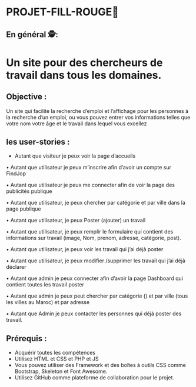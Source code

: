 # PROJET-FILL-ROUGE🚨


 ## En général 🕵️:
 # Un site pour des chercheurs de travail dans tous les domaines. 
 ## Objective :

Un site qui facilite la recherche d’emploi et l’affichage  pour les personnes à la recherche d’un emploi, ou vous pouvez entrer vos informations telles que votre nom votre âge et le travail dans lequel vous excellez

## les  user-stories :
  
*  Autant que visiteur je peux voir la page d’accueils 

•  Autant que utilisateur je peux m’inscrire afin d’avoir un compte sur FindJop

•  Autant que utilisateur je peux me connecter afin de voir la page des publicités publique

•  Autant que utilisateur, je peux chercher par catégorie et par ville dans la page publique

•  Autant que utilisateur, je peux Poster (ajouter) un travail  

•  Autant que utilisateur, je peux remplir le formulaire qui contient des informations sur travail (image, Nom, prenom, adresse, catégorie, post).

•  Autant que utilisateur, je peux voir les travail qui j’ai déjà poster

•  Autant que utilisateur, je peux modifier /supprimer les travail qui j’ai déjà déclarer

•  Autant que admin je peux connecter afin d’avoir la page Dashboard qui contient toutes les travail poster 

•  Autant que admin je peux peut chercher par catégorie () et par ville (tous les villes au Maroc) et par adresse

•  Autant que Admin je peux contacter les personnes qui déjà poster des travail. 

## Prérequis :

* Acquérir toutes les compétences
* Utilisez HTML et CSS et PHP et JS
* Vous pouvez utiliser des Framework et des boîtes à outils CSS comme Bootstrap, Skeleton et Font Awesome.
* Utilisez GitHub comme plateforme de collaboration pour le projet.
